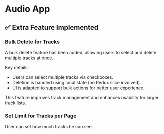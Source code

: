 # Audio App

## ✅ Extra Feature Implemented

### Bulk Delete for Tracks

A bulk delete feature has been added, allowing users to select and delete multiple tracks at once.

Key details:

- Users can select multiple tracks via checkboxes.
- Deletion is handled using local state (no Redux slice involved).
- UI is adapted to support bulk actions for better user experience.

This feature improves track management and enhances usability for larger track lists.

### Set Limit for Tracks per Page

User can set how much tracks he can see.
